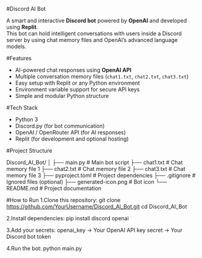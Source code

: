 #Discord AI Bot

A smart and interactive **Discord bot** powered by **OpenAI** and developed using **Replit**.  
This bot can hold intelligent conversations with users inside a Discord server by using chat memory files and OpenAI’s advanced language models.

#Features

-  AI-powered chat responses using **OpenAI API**
-  Multiple conversation memory files (`chat1.txt`, `chat2.txt`, `chat3.txt`)
-  Easy setup with Replit or any Python environment
-  Environment variable support for secure API keys
-  Simple and modular Python structure

#Tech Stack

- Python 3
- Discord.py (for bot communication)
- OpenAI / OpenRouter API (for AI responses)
- Replit (for development and optional hosting)


#Project Structure

Discord_AI_Bot/
│
├── main.py # Main bot script
├── chat1.txt # Chat memory file 1
├── chat2.txt # Chat memory file 2
├── chat3.txt # Chat memory file 3
├── pyproject.toml # Project dependencies
├── .gitignore # Ignored files (optional)
├── generated-icon.png # Bot icon
└── README.md # Project documentation

#How to Run
1.Clone this repository:
    git clone https://github.com/YourUsername/Discord_AI_Bot.git
    cd Discord_AI_Bot
    
2.Install dependencies:
    pip install discord openai

3.Add your secrets:
    openai_key → Your OpenAI API key
    secret → Your Discord bot token

4.Run the bot:
    python main.py


